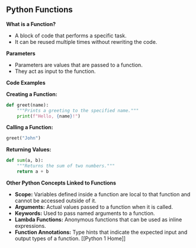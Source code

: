 ## Python Functions

**What is a Function?**

* A block of code that performs a specific task.
* It can be reused multiple times without rewriting the code.

**Parameters**

* Parameters are values that are passed to a function.
* They act as input to the function.

**Code Examples**

**Creating a Function:**

```python
def greet(name):
    """Prints a greeting to the specified name."""
    print(f"Hello, {name}!")
```

**Calling a Function:**

```python
greet("John")
```

**Returning Values:**

```python
def sum(a, b):
    """Returns the sum of two numbers."""
    return a + b
```

**Other Python Concepts Linked to Functions**

* **Scope:** Variables defined inside a function are local to that function and cannot be accessed outside of it.
* **Arguments:** Actual values passed to a function when it is called.
* **Keywords:** Used to pass named arguments to a function.
* **Lambda Functions:** Anonymous functions that can be used as inline expressions.
* **Function Annotations:** Type hints that indicate the expected input and output types of a function.
[[Python 1 Home]]